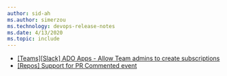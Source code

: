 ```yaml
---
author: sid-ah
ms.author: simerzou
ms.technology: devops-release-notes
ms.date: 4/13/2020
ms.topic: include
---
```

- [[Teams][Slack] ADO Apps - Allow Team admins to create subscriptions](#[teams][slack]-ado-apps---allow-team-admins-to-create-subscriptions)
- [[Repos] Support for PR Commented event](#[repos]-support-for-pr-commented-event)
